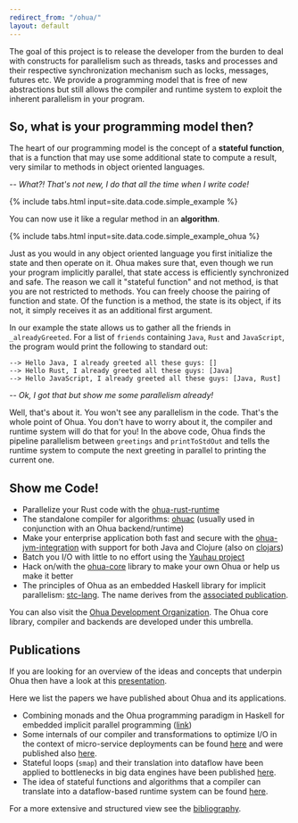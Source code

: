 ```yaml
---
redirect_from: "/ohua/"
layout: default
---
```


The goal of this project is to release the developer from the burden to deal
with constructs for parallelism such as threads, tasks and processes and their
respective synchronization mechanism such as locks, messages, futures etc. We
provide a programming model that is free of new abstractions but still allows
the compiler and runtime system to exploit the inherent parallelism in your
program.

## So, what is your programming model then?

The heart of our programming model is the concept of a **stateful function**,
that is a function that may use some additional state to compute a result, very
similar to methods in object oriented languages.

_-- What?! That's not new, I do that all the time when I write code!_

{% include tabs.html input=site.data.code.simple_example %}

You can now use it like a regular method in an **algorithm**.

{% include tabs.html input=site.data.code.simple_example_ohua %}

Just as you would in any object oriented language you first initialize the state
and then operate on it. Ohua makes sure that, even though we run your program
implicitly parallel, that state access is efficiently synchronized and safe. The
reason we call it "stateful function" and not method, is that you are not
restricted to methods. You can freely choose the pairing of function and state.
Of the function is a method, the state is its object, if its not, it simply
receives it as an additional first argument.

In our example the state allows us to gather all the friends in
`_alreadyGreeted`. For a list of `friends` containing `Java`, `Rust` and
`JavaScript`, the program would print the following to standard out:

```
--> Hello Java, I already greeted all these guys: []
--> Hello Rust, I already greeted all these guys: [Java]
--> Hello JavaScript, I already greeted all these guys: [Java, Rust]
```

_--  Ok, I got that but show me some parallelism already!_

Well, that's about it. You won't see any parallelism in the code. That's the
whole point of Ohua. You don't have to worry about it, the compiler and runtime
system will do that for you! In the above code, Ohua finds the pipeline
parallelism between `greetings` and `printToStdOut` and tells the runtime system
to compute the next greeting in parallel to printing the current one.

## Show me Code!

- Parallelize your Rust code with the
  [ohua-rust-runtime](https://github.com/ohua-dev/ohua-rust-runtime)
- The standalone compiler for algorithms:
  [ohuac](https://github.com/ohua-dev/ohuac) (usually used in conjunction with
  an Ohua backend/runtime)
- Make your enterprise application both fast and secure with the
  [ohua-jvm-integration](https://github.com/ohua-dev/ohua-jvm-integration) with
  support for both Java and Clojure (also on
  [clojars](https://clojars.org/ohua))
- Batch you I/O with little to no effort using the [Yauhau
  project](https://github.com/ohua-dev/yauhau)
- Hack on/with the [ohua-core](https://github.com/ohua-dev/ohua-core) library to
  make your own Ohua or help us make it better
- The principles of Ohua as an embedded Haskell library for implicit
  parallelism: [stc-lang](https://github.com/ohua-dev/stc-lang). The name
  derives from the [associated publication][stc-lang-pub].

You can also visit the [Ohua Development
Organization](https://github.com/ohua-dev). The Ohua core library, compiler and
backends are developed under this umbrella.

## Publications

If you are looking for an overview of the ideas and concepts that underpin Ohua then have a look at this [presentation](/slides/phd-defense-sebastian-19.pdf]).

Here we list the papers we have published about Ohua and its applications.

* Combining monads and the Ohua programming paradigm in Haskell for embedded
  implicit parallel programming ([link][stc-lang-pub])
* Some internals of our compiler and transformations to optimize I/O in the
  context of micro-service deployments can be found [here](/yauhau/) and were
  published also [here](https://dl.acm.org/citation.cfm?id=3179505).
* Stateful loops (`smap`) and their translation into dataflow have been applied
  to bottlenecks in big data engines have been published
  [here](https://cfaed.tu-dresden.de/files/Images/people/chair-cc/publications/1802_Ertel_PMAM.pdf).
* The idea of stateful functions and algorithms that a compiler can translate
  into a dataflow-based runtime system can be found
  [here](https://dl.acm.org/citation.cfm?id=2807431).

For a more extensive and structured view see the [bibliography](/bib/).

[stc-lang-pub]: https://github.com/ohua-dev/stc-lang#publication
